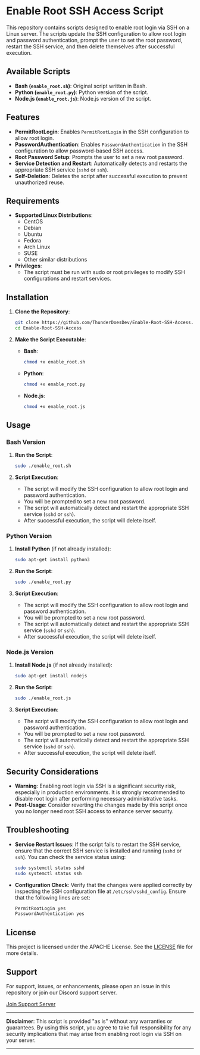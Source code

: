 # Enable Root SSH Access Script

This repository contains scripts designed to enable root login via SSH on a Linux server. The scripts update the SSH configuration to allow root login and password authentication, prompt the user to set the root password, restart the SSH service, and then delete themselves after successful execution.

## Available Scripts

- **Bash (`enable_root.sh`)**: Original script written in Bash.
- **Python (`enable_root.py`)**: Python version of the script.
- **Node.js (`enable_root.js`)**: Node.js version of the script.

## Features

- **PermitRootLogin**: Enables `PermitRootLogin` in the SSH configuration to allow root login.
- **PasswordAuthentication**: Enables `PasswordAuthentication` in the SSH configuration to allow password-based SSH access.
- **Root Password Setup**: Prompts the user to set a new root password.
- **Service Detection and Restart**: Automatically detects and restarts the appropriate SSH service (`sshd` or `ssh`).
- **Self-Deletion**: Deletes the script after successful execution to prevent unauthorized reuse.

## Requirements

- **Supported Linux Distributions**: 
  - CentOS
  - Debian
  - Ubuntu
  - Fedora
  - Arch Linux
  - SUSE
  - Other similar distributions
- **Privileges**: 
  - The script must be run with sudo or root privileges to modify SSH configurations and restart services.

## Installation

1. **Clone the Repository**:

   ```bash
   git clone https://github.com/ThunderDoesDev/Enable-Root-SSH-Access.git
   cd Enable-Root-SSH-Access
   ```

2. **Make the Script Executable**:

   - **Bash**: 

     ```bash
     chmod +x enable_root.sh
     ```

   - **Python**:

     ```bash
     chmod +x enable_root.py
     ```

   - **Node.js**:

     ```bash
     chmod +x enable_root.js
     ```

## Usage

### Bash Version

1. **Run the Script**:

    ```bash
    sudo ./enable_root.sh
    ```

2. **Script Execution**:

    - The script will modify the SSH configuration to allow root login and password authentication.
    - You will be prompted to set a new root password.
    - The script will automatically detect and restart the appropriate SSH service (`sshd` or `ssh`).
    - After successful execution, the script will delete itself.

### Python Version

1. **Install Python** (if not already installed):

   ```bash
   sudo apt-get install python3
   ```

2. **Run the Script**:

    ```bash
    sudo ./enable_root.py
    ```

3. **Script Execution**:

    - The script will modify the SSH configuration to allow root login and password authentication.
    - You will be prompted to set a new root password.
    - The script will automatically detect and restart the appropriate SSH service (`sshd` or `ssh`).
    - After successful execution, the script will delete itself.

### Node.js Version

1. **Install Node.js** (if not already installed):

   ```bash
   sudo apt-get install nodejs
   ```

2. **Run the Script**:

    ```bash
    sudo ./enable_root.js
    ```

3. **Script Execution**:

    - The script will modify the SSH configuration to allow root login and password authentication.
    - You will be prompted to set a new root password.
    - The script will automatically detect and restart the appropriate SSH service (`sshd` or `ssh`).
    - After successful execution, the script will delete itself.

## Security Considerations

- **Warning**: Enabling root login via SSH is a significant security risk, especially in production environments. It is strongly recommended to disable root login after performing necessary administrative tasks.
- **Post-Usage**: Consider reverting the changes made by this script once you no longer need root SSH access to enhance server security.

## Troubleshooting

- **Service Restart Issues**: If the script fails to restart the SSH service, ensure that the correct SSH service is installed and running (`sshd` or `ssh`). You can check the service status using:
  
  ```bash
  sudo systemctl status sshd
  sudo systemctl status ssh
  ```

- **Configuration Check**: Verify that the changes were applied correctly by inspecting the SSH configuration file at `/etc/ssh/sshd_config`. Ensure that the following lines are set:

  ```bash
  PermitRootLogin yes
  PasswordAuthentication yes
  ```

## License

This project is licensed under the APACHE License. See the [LICENSE](LICENSE) file for more details.

## Support

For support, issues, or enhancements, please open an issue in this repository or join our Discord support server.

[Join Support Server](https://discord.gg/thunderdoesdev)

---

**Disclaimer**: This script is provided "as is" without any warranties or guarantees. By using this script, you agree to take full responsibility for any security implications that may arise from enabling root login via SSH on your server.

---